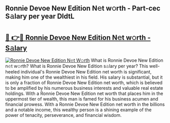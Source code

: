 ## Ronnie Devoe New Edition N𝚎t w𝚘rth - Part-cec S𝚊lary per year DldtL

# <h2><a href="http://gc01jr2.nevu.top/?p=Ronnie+Devoe+New+Edition">🔗 👉🔴 Ronnie Devoe New Edition N𝚎t w𝚘rth - S𝚊lary</a></h2>

[![Ronnie Devoe New Edition N𝚎t W𝚘rth](https://i.imgur.com/Oavwk0R.jpeg)](http://gc01jr2.nevu.top/?p=Ronnie+Devoe+New+Edition)
What is Ronnie Devoe New Edition n𝚎t w𝚘rth? What is Ronnie Devoe New Edition s𝚊lary per year?
This well-heeled individual's Ronnie Devoe New Edition net worth is significant, making him one of the wealthiest in his field. His salary is substantial, but it is only a fraction of Ronnie Devoe New Edition net worth, which is believed to be amplified by his numerous business interests and valuable real estate holdings. With a Ronnie Devoe New Edition net worth that places him in the uppermost tier of wealth, this man is famed for his business acumen and financial prowess. With a Ronnie Devoe New Edition net worth in the billions and a notable income, this wealthy person is a shining example of the power of tenacity, perseverance, and financial wisdom.

